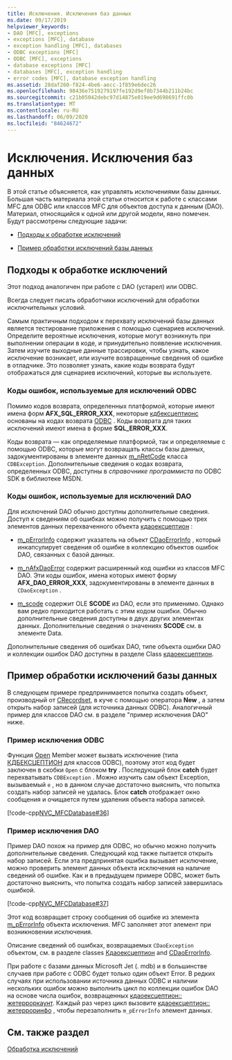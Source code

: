 ```yaml
---
title: Исключения. Исключения баз данных
ms.date: 09/17/2019
helpviewer_keywords:
- DAO [MFC], exceptions
- exceptions [MFC], database
- exception handling [MFC], databases
- ODBC exceptions [MFC]
- ODBC [MFC], exceptions
- database exceptions [MFC]
- databases [MFC], exception handling
- error codes [MFC], database exception handling
ms.assetid: 28daf260-f824-4be6-aecc-1f859e6dec26
ms.openlocfilehash: 98436e7519279197fe192d9ef8b7344b211b24bc
ms.sourcegitcommit: c21b05042debc97d14875e019ee9d698691ffc0b
ms.translationtype: MT
ms.contentlocale: ru-RU
ms.lasthandoff: 06/09/2020
ms.locfileid: "84624672"
---
```

# <a name="exceptions-database-exceptions"></a>Исключения. Исключения баз данных

В этой статье объясняется, как управлять исключениями базы данных. Большая часть материала этой статьи относится к работе с классами MFC для ODBC или классов MFC для объектов доступа к данным (DAO). Материал, относящийся к одной или другой модели, явно помечен. Будут рассмотрены следующие задачи:

- [Подходы к обработке исключений](#_core_approaches_to_exception_handling)

- [Пример обработки исключений базы данных](#_core_a_database_exception.2d.handling_example)

## <a name="approaches-to-exception-handling"></a><a name="_core_approaches_to_exception_handling"></a>Подходы к обработке исключений

Этот подход аналогичен при работе с DAO (устарел) или ODBC.

Всегда следует писать обработчики исключений для обработки исключительных условий.

Самым практичным подходом к перехвату исключений базы данных является тестирование приложения с помощью сценариев исключений. Определите вероятные исключения, которые могут возникнуть при выполнении операции в коде, и принудительно появление исключения. Затем изучите выходные данные трассировки, чтобы узнать, какое исключение возникает, или изучите возвращенные сведения об ошибке в отладчике. Это позволяет узнать, какие коды возврата будут отображаться для сценариев исключений, которые вы используете.

### <a name="error-codes-used-for-odbc-exceptions"></a>Коды ошибок, используемые для исключений ODBC

Помимо кодов возврата, определенных платформой, которые имеют имена форм **AFX_SQL_ERROR_XXX**, некоторые [кдбексцептионс](reference/cdbexception-class.md) основаны на кодах возврата [ODBC](../data/odbc/odbc-basics.md) . Коды возврата для таких исключений имеют имена в форме **SQL_ERROR_XXX**.

Коды возврата — как определяемые платформой, так и определяемые с помощью ODBC, которые могут возвращать классы базы данных, задокументированы в элементе данных [m_nRetCode](reference/cdbexception-class.md#m_nretcode) класса `CDBException`. Дополнительные сведения о кодах возврата, определенных ODBC, доступны в *справочнике программиста* по ODBC SDK в библиотеке MSDN.

### <a name="error-codes-used-for-dao-exceptions"></a>Коды ошибок, используемые для исключений DAO

Для исключений DAO обычно доступны дополнительные сведения. Доступ к сведениям об ошибках можно получить с помощью трех элементов данных перехваченного объекта [кдаоексцептион](reference/cdaoexception-class.md) :

- [m_pErrorInfo](reference/cdaoexception-class.md#m_perrorinfo) содержит указатель на объект [CDaoErrorInfo](reference/cdaoerrorinfo-structure.md) , который инкапсулирует сведения об ошибке в коллекцию объектов ошибок DAO, связанных с базой данных.

- [m_nAfxDaoError](reference/cdaoexception-class.md#m_nafxdaoerror) содержит расширенный код ошибки из классов MFC DAO. Эти коды ошибок, имена которых имеют форму **AFX_DAO_ERROR_XXX**, задокументированы в элементе данных в `CDaoException` .

- [m_scode](reference/cdaoexception-class.md#m_scode) содержит OLE **SCODE** из DAO, если это применимо. Однако вам редко приходится работать с этим кодом ошибки. Обычно дополнительные сведения доступны в двух других элементах данных. Дополнительные сведения о значениях **SCODE** см. в элементе Data.

Дополнительные сведения об ошибках DAO, типе объекта ошибки DAO и коллекции ошибок DAO доступны в разделе Class [кдаоексцептион](reference/cdaoexception-class.md).

## <a name="a-database-exception-handling-example"></a><a name="_core_a_database_exception.2d.handling_example"></a>Пример обработки исключений базы данных

В следующем примере предпринимается попытка создать объект, производный от [CRecordset](reference/crecordset-class.md), в куче с помощью оператора **New** , а затем открыть набор записей (для источника данных ODBC). Аналогичный пример для классов DAO см. в разделе "пример исключения DAO" ниже.

### <a name="odbc-exception-example"></a>Пример исключения ODBC

Функция [Open](reference/crecordset-class.md#open) Member может вызвать исключение (типа [КДБЕКСЦЕПТИОН](reference/cdbexception-class.md) для классов ODBC), поэтому этот код будет заключен в скобки `Open` с блоком **try** . Последующий блок **catch** будет перехватывать `CDBException` . Можно изучить сам объект Exception, вызываемый `e` , но в данном случае достаточно выяснить, что попытка создать набор записей не удалась. Блок **catch** отображает окно сообщения и очищается путем удаления объекта набора записей.

[!code-cpp[NVC_MFCDatabase#36](codesnippet/cpp/exceptions-database-exceptions_1.cpp)]

### <a name="dao-exception-example"></a>Пример исключения DAO

Пример DAO похож на пример для ODBC, но обычно можно получить дополнительные сведения. Следующий код также пытается открыть набор записей. Если эта предпринятая ошибка вызывает исключение, можно проверить элемент данных объекта исключения на наличие сведений об ошибке. Как и в предыдущем примере ODBC, может быть достаточно выяснить, что попытка создать набор записей завершилась ошибкой.

[!code-cpp[NVC_MFCDatabase#37](codesnippet/cpp/exceptions-database-exceptions_2.cpp)]

Этот код возвращает строку сообщения об ошибке из элемента [m_pErrorInfo](reference/cdaoexception-class.md#m_perrorinfo) объекта исключения. MFC заполняет этот элемент при возникновении исключения.

Описание сведений об ошибках, возвращаемых `CDaoException` объектом, см. в разделе classes [Кдаоексцептион](reference/cdaoexception-class.md) and [CDaoErrorInfo](reference/cdaoerrorinfo-structure.md).

При работе с базами данных Microsoft Jet (. mdb) и в большинстве случаев при работе с ODBC будет только один объект Error. В редких случаях при использовании источника данных ODBC и наличии нескольких ошибок можно выполнить цикл по коллекции ошибок DAO на основе числа ошибок, возвращенных [кдаоексцептион:: жетерроркаунт](reference/cdaoexception-class.md#geterrorcount). Каждый раз через цикл вызовите [кдаоексцептион:: жетерроринфо](reference/cdaoexception-class.md#geterrorinfo) , чтобы перезаполнить `m_pErrorInfo` элемент данных.

## <a name="see-also"></a>См. также раздел

[Обработка исключений](exception-handling-in-mfc.md)
